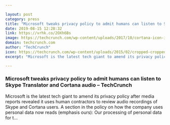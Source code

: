 ```yaml
---

layout: post
category: press
title: "Microsoft tweaks privacy policy to admit humans can listen to Skype Translator and Cortana audio"
date: 2019-08-15 12:28:32
link: https://vrhk.co/2OXh6Bs
image: https://techcrunch.com/wp-content/uploads/2017/10/cortana-icon-ios.jpg?w=711
domain: techcrunch.com
author: "TechCrunch"
icon: https://techcrunch.com/wp-content/uploads/2015/02/cropped-cropped-favicon-gradient.png?w=180
excerpt: "Microsoft is the latest tech giant to amend its privacy policy after media reports revealed it uses human contractors to review audio recordings of Skype and Cortana users. A section in the policy on how the company uses personal data now reads (emphasis ours): Our processing of personal data for t…"

---
```


### Microsoft tweaks privacy policy to admit humans can listen to Skype Translator and Cortana audio – TechCrunch

Microsoft is the latest tech giant to amend its privacy policy after media reports revealed it uses human contractors to review audio recordings of Skype and Cortana users. A section in the policy on how the company uses personal data now reads (emphasis ours): Our processing of personal data for t…